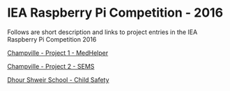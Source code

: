 # IEA Raspberry Pi Competition - 2016

Follows are short description and links to project entries in the IEA Raspberry Pi Competition 2016

[Champville - Project 1 - MedHelper](https://github.com/Competitions-Champville/MedHelper)

[Champville - Project 2 - SEMS](https://github.com/Competitions-Champville/SEMS)

[Dhour Shweir School - Child Safety](https://github.com/DhourShweirSchool/Child-Safety---Pi)

